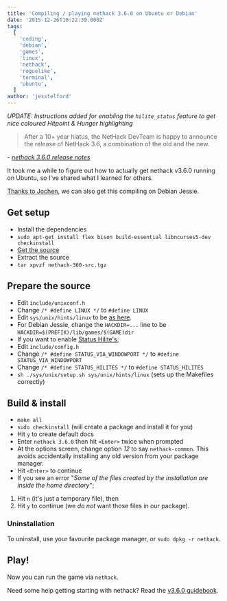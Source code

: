 ```yaml
---
title: 'Compiling / playing nethack 3.6.0 on Ubuntu or Debian'
date: '2015-12-26T10:22:39.000Z'
tags:
  [
    'coding',
    'debian',
    'games',
    'linux',
    'nethack',
    'roguelike',
    'terminal',
    'ubuntu',
  ]
author: 'jesstelford'
---
```


_UPDATE: Instructions added for enabling the <code>hilite_status</code> feature to get nice coloured Hitpoint & Hunger highlighting_

> After a 10+ year hiatus, the NetHack DevTeam is happy to announce the release of NetHack 3.6, a combination of the old and the new.

\- _[nethack 3.6.0 release notes](http://www.nethack.org/v360/release.html)_

It took me a while to figure out how to actually get nethack v3.6.0 running on Ubuntu, so I've shared what I learned for others.

<a href="http://jes.st/2015/compiling-playing-nethack-360-on-ubuntu/#comment-141324">Thanks to Jochen</a>, we can also get this compiling on Debian Jessie.

## Get setup

- Install the dependencies
- `sudo apt-get install flex bison build-essential libncurses5-dev checkinstall`
- [Get the source](http://www.nethack.org/v360/download-src.html)
- Extract the source
- `tar xpvzf nethack-360-src.tgz`

## Prepare the source

- Edit `include/unixconf.h`
- Change `/* #define LINUX */` to `#define LINUX`
- Edit `sys/unix/hints/linux` to be [as here](https://gist.github.com/jesstelford/67eceb7a7fa08405f6b7).
- For Debian Jessie, change the `HACKDIR=...` line to be `HACKDIR=$(PREFIX)/lib/games/$(GAME)dir`
- If you want to enable [Status Hilite's](http://www.nethack.org/v360/Guidebook.html#_TOCentry_53);
- Edit `include/config.h`
- Change `/* #define STATUS_VIA_WINDOWPORT */` to `#define STATUS_VIA_WINDOWPORT`
- Change `/* #define STATUS_HILITES */` to `#define STATUS_HILITES`
- `sh ./sys/unix/setup.sh sys/unix/hints/linux` (sets up the Makefiles correctly)

## Build & install

- `make all`
- `sudo checkinstall` (will create a package and install it for you)
- Hit `y` to create default docs
- Enter `nethack 3.6.0` then hit `<Enter>` twice when prompted
- At the options screen, change option _12_ to say `nethack-common`. This avoids accidentally installing any old version from your package manager.
- Hit `<Enter>` to continue
- If you see an error "_Some of the files created by the installation are inside the home directory_";

1. Hit `n` (it's just a temporary file), then
2. Hit `y` to continue (we _do not_ want those files in our package).

### Uninstallation

To uninstall, use your favourite package manager, or `sudo dpkg -r nethack`.

## Play!

Now you can run the game via `nethack`.

Need some help getting starting with nethack? Read the [v3.6.0 guidebook](http://nethack.sourceforge.net/docs/nh360/nethack-360-Guidebook.txt).
